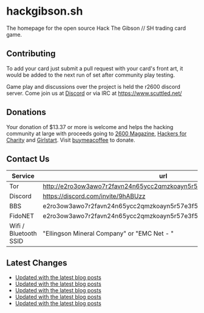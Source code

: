 # hackgibson.sh
The homepage for the open source Hack The Gibson // SH trading card game.


## Contributing

To add your card just submit a pull request with your card's front art, it would be added to the next run of set after community play testing.

Game play and discussions over the project is held the r2600 discord server. Come join us at [Discord](https://discord.com/invite/9hABUzz) or via IRC at https://www.scuttled.net/


## Donations

Your donation of $13.37 or more is welcome and helps the hacking community at large with proceeds going to [2600 Magazine](https://2600.com/), [Hackers for Charity](https://hackersforcharity.org) and [Girlstart](https://girlstart.org).  Visit [buymeacoffee](https://www.buymeacoffee.com/hackgibson.sh) to donate.


## Contact Us

Service | url
-|-
Tor | http://e2ro3ow3awo7r2favn24n65ycc2qmzkoayn5r57e3f56nvjwdcgg32ad.onion
Discord | https://discord.com/invite/9hABUzz
BBS | e2ro3ow3awo7r2favn24n65ycc2qmzkoayn5r57e3f56nvjwdcgg32ad.onion:23
FidoNET | e2ro3ow3awo7r2favn24n65ycc2qmzkoayn5r57e3f56nvjwdcgg32ad.onion:24554
Wifi / Bluetooth SSID | "Ellingson Mineral Company" or "EMC Net - <fidonet address>"

## Latest Changes
<!-- BLOG-POST-LIST:START -->
- [Updated with the latest blog posts](https://github.com/DFW2600/hackgibson.sh/commit/78572c7d4c158872c9ecd23e4c8a7b68324e559f)
- [Updated with the latest blog posts](https://github.com/DFW2600/hackgibson.sh/commit/23830bc550c18ec3d7433a790d960e0234ccac29)
- [Updated with the latest blog posts](https://github.com/DFW2600/hackgibson.sh/commit/b07bd498f34fc030d7cfde6342d6e02b593c6ea6)
- [Updated with the latest blog posts](https://github.com/DFW2600/hackgibson.sh/commit/51f2df060f36e558470ce4e290bc307ff3551c56)
- [Updated with the latest blog posts](https://github.com/DFW2600/hackgibson.sh/commit/f0f4359dd585f47cc6a3bdf5a77c7b0ea9b392e9)
<!-- BLOG-POST-LIST:END -->
